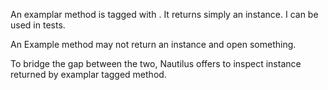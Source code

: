 An examplar method is tagged with <examplar>. 
It returns simply an instance. I can be used in tests.

An Example method may not return an instance and open something. 

To bridge the gap between the two, Nautilus offers to inspect instance returned by examplar tagged method.